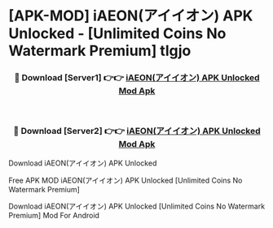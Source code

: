 # [APK-MOD] iAEON(アイイオン) APK Unlocked - [Unlimited Coins No Watermark Premium] tlgjo



<div align="center">
<h3>🔴 Download [Server1] 👉👉 <a href="https://momento.my/?title=iAEON(アイイオン)_APK_Unlocked">iAEON(アイイオン) APK Unlocked Mod Apk</a></h3><br>

<h3>🔴 Download [Server2] 👉👉 <a href="https://momento.my/?title=iAEON(アイイオン)_APK_Unlocked">iAEON(アイイオン) APK Unlocked Mod Apk</a></h3>
</div>



Download iAEON(アイイオン) APK Unlocked 

Free APK MOD iAEON(アイイオン) APK Unlocked [Unlimited Coins No Watermark Premium]

Download iAEON(アイイオン) APK Unlocked [Unlimited Coins No Watermark Premium] Mod For Android
